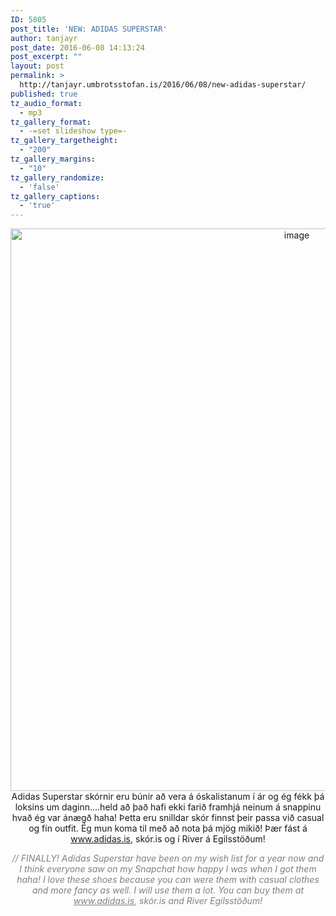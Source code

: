 ```yaml
---
ID: 5805
post_title: 'NEW: ADIDAS SUPERSTAR'
author: tanjayr
post_date: 2016-06-08 14:13:24
post_excerpt: ""
layout: post
permalink: >
  http://tanjayr.umbrotsstofan.is/2016/06/08/new-adidas-superstar/
published: true
tz_audio_format:
  - mp3
tz_gallery_format:
  - -=set slideshow type=-
tz_gallery_targetheight:
  - "200"
tz_gallery_margins:
  - "10"
tz_gallery_randomize:
  - 'false'
tz_gallery_captions:
  - 'true'
---
```

<p style="text-align: center;"><img class="aligncenter size-large wp-image-5808" src="http://www.tanjayr.com/wp-content/uploads/2016/06/image-1024x1024.jpeg" alt="image" width="900" height="900" />
Adidas Superstar skórnir eru búnir að vera á óskalistanum í ár og ég fékk þá loksins um daginn....held að það hafi ekki farið framhjá neinum á snappinu hvað ég var ánægð haha! Þetta eru snilldar skór finnst þeir passa við casual og fín outfit. Ég mun koma til með að nota þá mjög mikið! Þær fást á <a href="http://adidas.is/superstar-shoes" target="_blank">www.adidas.is</a>, skór.is og í River á Egilsstöðum!</p>
<p style="text-align: center;"><em><span style="color: #808080;">// FINALLY! Adidas Superstar have been on my wish list for a year now and I think everyone saw on my Snapchat how happy I was when I got them haha! I love these shoes because you can were them with casual clothes and more fancy as well. I will use them a lot. You can buy them at <a style="color: #808080;" href="http://adidas.is/superstar-shoes" target="_blank">www.adidas.is</a>, skór.is and River Egilsstöðum!</span></em></p>
